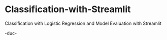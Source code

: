 # Classification-with-Streamlit

Classification with Logistic Regression and Model Evaluation with Streamlit

-duc-
